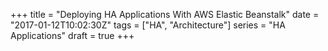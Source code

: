 +++
title = "Deploying HA Applications With AWS Elastic Beanstalk"
date = "2017-01-12T10:02:30Z"
tags = ["HA", "Architecture"]
series = "HA Applications"
draft = true
+++
